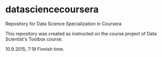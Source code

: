 # datasciencecoursera
Repository for Data Science Specialization in Coursera


This repository was created as instructed on the course project of Data Scientist's Toolbox course.

10.9.2015, 7:19 Finnish time.

